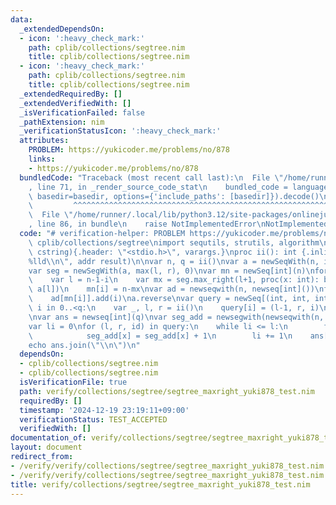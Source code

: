 ```yaml
---
data:
  _extendedDependsOn:
  - icon: ':heavy_check_mark:'
    path: cplib/collections/segtree.nim
    title: cplib/collections/segtree.nim
  - icon: ':heavy_check_mark:'
    path: cplib/collections/segtree.nim
    title: cplib/collections/segtree.nim
  _extendedRequiredBy: []
  _extendedVerifiedWith: []
  _isVerificationFailed: false
  _pathExtension: nim
  _verificationStatusIcon: ':heavy_check_mark:'
  attributes:
    PROBLEM: https://yukicoder.me/problems/no/878
    links:
    - https://yukicoder.me/problems/no/878
  bundledCode: "Traceback (most recent call last):\n  File \"/home/runner/.local/lib/python3.12/site-packages/onlinejudge_verify/documentation/build.py\"\
    , line 71, in _render_source_code_stat\n    bundled_code = language.bundle(stat.path,\
    \ basedir=basedir, options={'include_paths': [basedir]}).decode()\n          \
    \         ^^^^^^^^^^^^^^^^^^^^^^^^^^^^^^^^^^^^^^^^^^^^^^^^^^^^^^^^^^^^^^^^^^^^^^^^^^^^^^^^^\n\
    \  File \"/home/runner/.local/lib/python3.12/site-packages/onlinejudge_verify/languages/nim.py\"\
    , line 86, in bundle\n    raise NotImplementedError\nNotImplementedError\n"
  code: "# verification-helper: PROBLEM https://yukicoder.me/problems/no/878\nimport\
    \ cplib/collections/segtree\nimport sequtils, strutils, algorithm\n\nproc scanf(formatstr:\
    \ cstring){.header: \"<stdio.h>\", varargs.}\nproc ii(): int {.inline.} = scanf(\"\
    %lld\\n\", addr result)\n\nvar n, q = ii()\nvar a = newSeqWith(n, ii())\na.reverse\n\
    var seg = newSegWith(a, max(l, r), 0)\nvar mn = newSeq[int](n)\nfor i in 0..<n:\n\
    \    var l = n-1-i\n    var mx = seg.max_right(l+1, proc(x: int): bool = x <=\
    \ a[l])\n    mn[i] = n-mx\nvar ad = newseqwith(n, newseq[int]())\nfor i in 0..<n:\n\
    \    ad[mn[i]].add(i)\na.reverse\nvar query = newSeq[(int, int, int)](q)\nfor\
    \ i in 0..<q:\n    var _, l, r = ii()\n    query[i] = (l-1, r, i)\nquery.sort\n\
    \nvar ans = newseq[int](q)\nvar seg_add = newsegwith(newseqwith(n, 0), l+r, 0)\n\
    var li = 0\nfor (l, r, id) in query:\n    while li <= l:\n        for x in ad[li]:\n\
    \            seg_add[x] = seg_add[x] + 1\n        li += 1\n    ans[id] = seg_add[l..<r]\n\
    echo ans.join(\"\\n\")\n"
  dependsOn:
  - cplib/collections/segtree.nim
  - cplib/collections/segtree.nim
  isVerificationFile: true
  path: verify/collections/segtree/segtree_maxright_yuki878_test.nim
  requiredBy: []
  timestamp: '2024-12-19 23:19:11+09:00'
  verificationStatus: TEST_ACCEPTED
  verifiedWith: []
documentation_of: verify/collections/segtree/segtree_maxright_yuki878_test.nim
layout: document
redirect_from:
- /verify/verify/collections/segtree/segtree_maxright_yuki878_test.nim
- /verify/verify/collections/segtree/segtree_maxright_yuki878_test.nim.html
title: verify/collections/segtree/segtree_maxright_yuki878_test.nim
---
```


